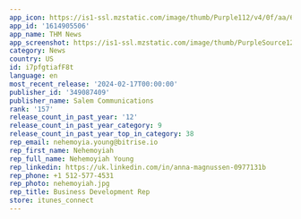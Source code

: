 ```yaml
---
app_icon: https://is1-ssl.mzstatic.com/image/thumb/Purple112/v4/0f/aa/6a/0faa6a70-b7e8-52a6-e1f5-d23a49cd12b4/AppIcon-0-1x_U007emarketing-0-7-0-85-220-0.png/1024x1024bb.png
app_id: '1614905506'
app_name: THM News
app_screenshot: https://is1-ssl.mzstatic.com/image/thumb/PurpleSource126/v4/0f/2b/45/0f2b455e-77ae-ffb9-7b4e-46be4ab40112/4dc9727e-52e8-4555-9543-14795f22d227_Simulator_Screenshot_-_iPhone_8_Plus_-_2023-11-07_at_14.37.14.png/1242x2208bb.png
category: News
country: US
id: i7pfgtiafF8t
language: en
most_recent_release: '2024-02-17T00:00:00'
publisher_id: '349087409'
publisher_name: Salem Communications
rank: '157'
release_count_in_past_year: '12'
release_count_in_past_year_category: 9
release_count_in_past_year_top_in_category: 38
rep_email: nehemoyia.young@bitrise.io
rep_first_name: Nehemoyiah
rep_full_name: Nehemoyiah Young
rep_linkedin: https://uk.linkedin.com/in/anna-magnussen-0977131b
rep_phone: +1 512-577-4531
rep_photo: nehemoyiah.jpg
rep_title: Business Development Rep
store: itunes_connect
---
```

